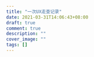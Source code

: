 ```yaml
---
title: "一次UX走查记录"
date: 2021-03-31T14:06:43+08:00
draft: true
comment: true
description: ""
cover_image: "" 
tags: []
---
```


